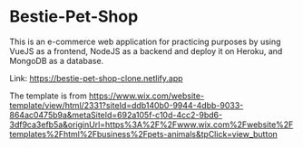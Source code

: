 # Bestie-Pet-Shop
This is an e-commerce web application for practicing purposes by using VueJS as a frontend, NodeJS as a backend and deploy it on Heroku, and MongoDB as a database. <br>

Link: https://bestie-pet-shop-clone.netlify.app

The template is from https://www.wix.com/website-template/view/html/2331?siteId=ddb140b0-9944-4dbb-9033-864ac0475b9a&metaSiteId=692a105f-c10d-4cc2-9bd6-3df9ca3efb5a&originUrl=https%3A%2F%2Fwww.wix.com%2Fwebsite%2Ftemplates%2Fhtml%2Fbusiness%2Fpets-animals&tpClick=view_button

